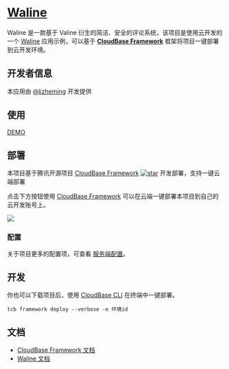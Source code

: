 # [Waline](https://github.com/walinejs/tcb-starter)


Waline 是一款基于 Valine 衍生的简洁、安全的评论系统，该项目是使用云开发的一个 [Waline](https://waline.js.org) 应用示例，可以基于 **[CloudBase Framework](https://github.com/TencentCloudBase/cloudbase-framework)** 框架将项目一键部署到云开发环境。

## 开发者信息

本应用由 [@lizheming](https://github.com/lizheming) 开发提供

## 使用

[DEMO](https://waline-2gm7vu3aae9513e2-1252157872.tcloudbaseapp.com/)


## 部署

本项目基于腾讯开源项目 [CloudBase Framework](https://github.com/Tencent/cloudbase-framework) [![star](https://img.shields.io/github/stars/Tencent/cloudbase-framework?style=social)](https://github.com/Tencent/cloudbase-framework) 开发部署，支持一键云端部署

点击下方按钮使用 [CloudBase Framework](https://github.com/TencentCloudBase/cloudbase-framework) 可以在云端一键部署本项目到自己的云开发账号上。

[![](https://main.qcloudimg.com/raw/67f5a389f1ac6f3b4d04c7256438e44f.svg)](https://console.cloud.tencent.com/tcb/env/index?action=CreateAndDeployCloudBaseProject&tdl_anchor=github&tdl_site=0&appUrl=https%3A%2F%2Fgithub.com%2Fwalinejs%2Ftcb-starter&appName=waline)

### 配置

关于项目更多的配置项，可查看 [服务端配置](https://waline.js.org/server/basic.html)。

## 开发

你也可以下载项目后，使用 [CloudBase CLI](https://docs.cloudbase.net/cli-v1/intro.html) 在终端中一键部署。

```
tcb framework deploy --verbose -e 环境id
```

## 文档

- [CloudBase Framework 文档](https://docs.cloudbase.net/framework/)
- [Waline 文档](https://waline.js.org)
